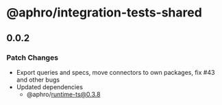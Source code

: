 # @aphro/integration-tests-shared

## 0.0.2

### Patch Changes

- Export queries and specs, move connectors to own packages, fix #43 and other bugs
- Updated dependencies
  - @aphro/runtime-ts@0.3.8
